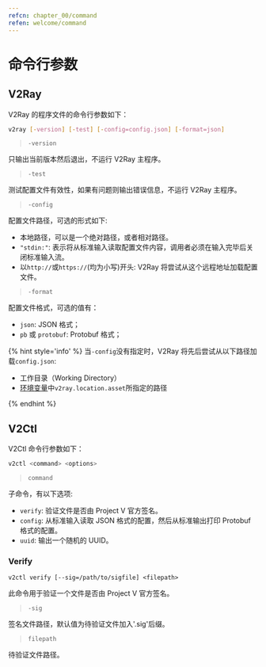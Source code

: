 ```yaml
---
refcn: chapter_00/command
refen: welcome/command
---
```


# 命令行参数

## V2Ray

V2Ray 的程序文件的命令行参数如下：

```bash
v2ray [-version] [-test] [-config=config.json] [-format=json]
```

> `-version`

只输出当前版本然后退出，不运行 V2Ray 主程序。

> `-test`

测试配置文件有效性，如果有问题则输出错误信息，不运行 V2Ray 主程序。

> `-config`

配置文件路径，可选的形式如下:

* 本地路径，可以是一个绝对路径，或者相对路径。
* `"stdin:"`: 表示将从标准输入读取配置文件内容，调用者必须在输入完毕后关闭标准输入流。
* 以`http://`或`https://`(均为小写)开头: V2Ray 将尝试从这个远程地址加载配置文件。

> `-format`

配置文件格式，可选的值有：

* `json`: JSON 格式；
* `pb` 或 `protobuf`: Protobuf 格式；

{% hint style='info' %}
当`-config`没有指定时，V2Ray 将先后尝试从以下路径加载`config.json`:

* 工作目录（Working Directory）
* [环境变量](../chapter_02/env.md)中`v2ray.location.asset`所指定的路径

{% endhint %}

## V2Ctl

V2Ctl 命令行参数如下：

```bash
v2ctl <command> <options>
```

> `command`

子命令，有以下选项:

* `verify`: 验证文件是否由 Project V 官方签名。
* `config`: 从标准输入读取 JSON 格式的配置，然后从标准输出打印 Protobuf 格式的配置。
* `uuid`: 输出一个随机的 UUID。

### Verify

`v2ctl verify [--sig=/path/to/sigfile] <filepath>`

此命令用于验证一个文件是否由 Project V 官方签名。

> `-sig`

签名文件路径，默认值为待验证文件加入'.sig'后缀。

> `filepath`

待验证文件路径。
